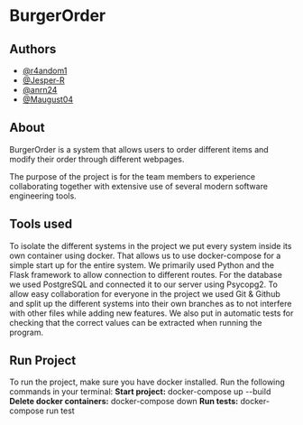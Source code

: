 # BurgerOrder

## Authors
- [@r4andom1](https://github.com/r4andom1)
- [@Jesper-R](https://github.com/Jesper-R)
- [@anrn24](https://github.com/anrn24)
- [@Maugust04](https://github.com/Maugust04)

## About
BurgerOrder is a system that allows users to order different items and modify their order through different webpages. 

The purpose of the project is for the team members to experience collaborating together with extensive use of several modern software engineering tools. 

## Tools used
To isolate the different systems in the project we put every system inside its own container using docker. That allows us to use docker-compose for a simple start up for the entire system.
We primarily used Python and the Flask framework to allow connection to different routes. 
For the database we used PostgreSQL and connected it to our server using Psycopg2. To allow easy collaboration for everyone in the project we used Git & Github and split up the different systems into their own branches as to not interfere with other files while adding new features.
We also put in automatic tests for checking that the correct values can be extracted when running the program.

## Run Project
To run the project, make sure you have docker installed.
Run the following commands in your terminal:
__Start project:__ docker-compose up --build
__Delete docker containers:__ docker-compose down
__Run tests:__ docker-compose run test



